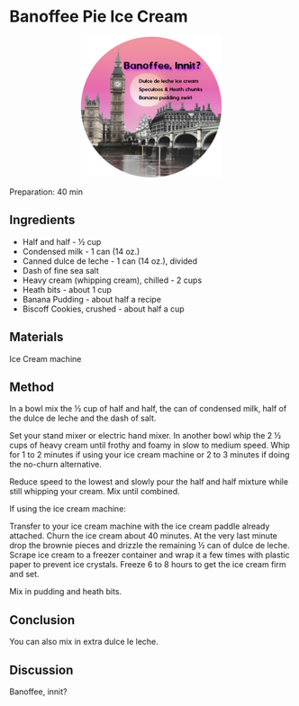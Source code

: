 # Banoffee Pie Ice Cream
<p align="center">
<img src="/images/BonoffeePieIceCreamLabel.png" width=250 height=250 />
</p>

Preparation: 40 min  

## Ingredients
* Half and half - ½ cup
* Condensed milk - 1 can (14 oz.)
* Canned dulce de leche - 1 can (14 oz.), divided
* Dash of fine sea salt
* Heavy cream (whipping cream), chilled - 2 cups
* Heath bits - about 1 cup
* Banana Pudding - about half a recipe
* Biscoff Cookies, crushed - about half a cup

## Materials
Ice Cream machine

## Method
In a bowl mix the ½ cup of half and half, the can of condensed milk, half of the dulce de leche and the dash of salt.

Set your stand mixer or electric hand mixer. In another bowl whip the 2 ½ cups of heavy cream until frothy and foamy in slow to medium speed. Whip for 1 to 2 minutes if using your ice cream machine or 2 to 3 minutes if doing the no-churn alternative.

Reduce speed to the lowest and slowly pour the half and half mixture while still whipping your cream. Mix until combined.

If using the ice cream machine:

Transfer to your ice cream machine with the ice cream paddle already attached. Churn the ice cream about 40 minutes. At the very last minute drop the brownie pieces and drizzle the remaining ½ can of dulce de leche. Scrape ice cream to a freezer container and wrap it a few times with plastic paper to prevent ice crystals. Freeze 6 to 8 hours to get the ice cream firm and set.

Mix in pudding and heath bits.

## Conclusion
You can also mix in extra dulce le leche.

## Discussion
Banoffee, innit?
